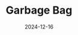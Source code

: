 ---
title: Garbage Bag
fulltitle: Garbage Bag

date: 2024-12-16

tags:
- 2024
characters:
- tzipora
- cobian
categories:
- sketch
keywords:
- 2024

rgb: 239, 174, 111

url: /stories/garbage-bag/
image: /images/fullres/garbage-bag.jpg
caption: tfw [[Tzipora]] wears her garbage bag dress on date night
---